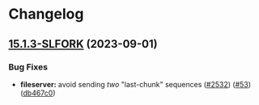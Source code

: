 # Changelog

## [15.1.3-SLFORK](https://github.com/Slider0007/test-release/compare/v15.1.2-SLFORK...v15.1.3-SLFORK) (2023-09-01)


### Bug Fixes

* **fileserver:** avoid sending *two* "last-chunk" sequences ([#2532](https://github.com/Slider0007/test-release/issues/2532)) ([#53](https://github.com/Slider0007/test-release/issues/53)) ([db467c0](https://github.com/Slider0007/test-release/commit/db467c0a034a1e9acbe3d02cb892eec15c4272ba))
